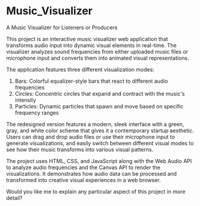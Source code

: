 # Music_Visualizer
A Music Visualizer for Listeners or Producers 


This project is an interactive music visualizer web application that transforms audio input into dynamic visual elements in real-time. The visualizer analyzes sound frequencies from either uploaded music files or microphone input and converts them into animated visual representations.

The application features three different visualization modes:

1. Bars: Colorful equalizer-style bars that react to different audio frequencies
2. Circles: Concentric circles that expand and contract with the music's intensity
3. Particles: Dynamic particles that spawn and move based on specific frequency ranges

The redesigned version features a modern, sleek interface with a green, gray, and white color scheme that gives it a contemporary startup aesthetic. Users can drag and drop audio files or use their microphone input to generate visualizations, and easily switch between different visual modes to see how their music transforms into various visual patterns.

The project uses HTML, CSS, and JavaScript along with the Web Audio API to analyze audio frequencies and the Canvas API to render the visualizations. It demonstrates how audio data can be processed and transformed into creative visual experiences in a web browser.

Would you like me to explain any particular aspect of this project in more detail?
